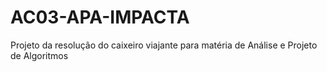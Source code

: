 # AC03-APA-IMPACTA
Projeto da resolução do caixeiro viajante para matéria de Análise e Projeto de Algoritmos
